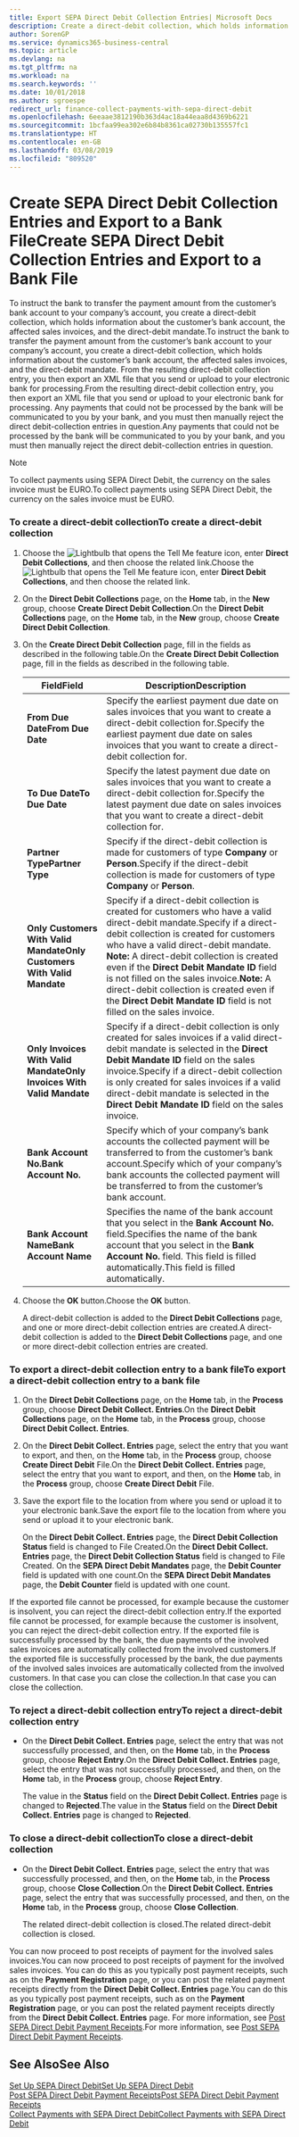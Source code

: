 ```yaml
---
title: Export SEPA Direct Debit Collection Entries| Microsoft Docs
description: Create a direct-debit collection, which holds information about the customer’s bank account, the affected sales invoices, and the direct-debit mandate.
author: SorenGP
ms.service: dynamics365-business-central
ms.topic: article
ms.devlang: na
ms.tgt_pltfrm: na
ms.workload: na
ms.search.keywords: ''
ms.date: 10/01/2018
ms.author: sgroespe
redirect_url: finance-collect-payments-with-sepa-direct-debit
ms.openlocfilehash: 6eeaae3812190b363d4ac18a44eaa8d4369b6221
ms.sourcegitcommit: 1bcfaa99ea302e6b84b8361ca02730b135557fc1
ms.translationtype: HT
ms.contentlocale: en-GB
ms.lasthandoff: 03/08/2019
ms.locfileid: "809520"
---
```

# <a name="create-sepa-direct-debit-collection-entries-and-export-to-a-bank-file"></a><span data-ttu-id="eb4a3-103">Create SEPA Direct Debit Collection Entries and Export to a Bank File</span><span class="sxs-lookup"><span data-stu-id="eb4a3-103">Create SEPA Direct Debit Collection Entries and Export to a Bank File</span></span>
<span data-ttu-id="eb4a3-104">To instruct the bank to transfer the payment amount from the customer’s bank account to your company’s account, you create a direct-debit collection, which holds information about the customer’s bank account, the affected sales invoices, and the direct-debit mandate.</span><span class="sxs-lookup"><span data-stu-id="eb4a3-104">To instruct the bank to transfer the payment amount from the customer’s bank account to your company’s account, you create a direct-debit collection, which holds information about the customer’s bank account, the affected sales invoices, and the direct-debit mandate.</span></span> <span data-ttu-id="eb4a3-105">From the resulting direct-debit collection entry, you then export an XML file that you send or upload to your electronic bank for processing.</span><span class="sxs-lookup"><span data-stu-id="eb4a3-105">From the resulting direct-debit collection entry, you then export an XML file that you send or upload to your electronic bank for processing.</span></span> <span data-ttu-id="eb4a3-106">Any payments that could not be processed by the bank will be communicated to you by your bank, and you must then manually reject the direct debit-collection entries in question.</span><span class="sxs-lookup"><span data-stu-id="eb4a3-106">Any payments that could not be processed by the bank will be communicated to you by your bank, and you must then manually reject the direct debit-collection entries in question.</span></span>  

> [!NOTE]  
>  <span data-ttu-id="eb4a3-107">To collect payments using SEPA Direct Debit, the currency on the sales invoice must be EURO.</span><span class="sxs-lookup"><span data-stu-id="eb4a3-107">To collect payments using SEPA Direct Debit, the currency on the sales invoice must be EURO.</span></span>  

### <a name="to-create-a-direct-debit-collection"></a><span data-ttu-id="eb4a3-108">To create a direct-debit collection</span><span class="sxs-lookup"><span data-stu-id="eb4a3-108">To create a direct-debit collection</span></span>  

1. <span data-ttu-id="eb4a3-109">Choose the ![Lightbulb that opens the Tell Me feature](media/ui-search/search_small.png "Tell me what you want to do") icon, enter **Direct Debit Collections**, and then choose the related link.</span><span class="sxs-lookup"><span data-stu-id="eb4a3-109">Choose the ![Lightbulb that opens the Tell Me feature](media/ui-search/search_small.png "Tell me what you want to do") icon, enter **Direct Debit Collections**, and then choose the related link.</span></span>  
2. <span data-ttu-id="eb4a3-110">On the **Direct Debit Collections** page, on the **Home** tab, in the **New** group, choose **Create Direct Debit Collection**.</span><span class="sxs-lookup"><span data-stu-id="eb4a3-110">On the **Direct Debit Collections** page, on the **Home** tab, in the **New** group, choose **Create Direct Debit Collection**.</span></span>  
3. <span data-ttu-id="eb4a3-111">On the **Create Direct Debit Collection** page, fill in the fields as described in the following table.</span><span class="sxs-lookup"><span data-stu-id="eb4a3-111">On the **Create Direct Debit Collection** page, fill in the fields as described in the following table.</span></span>  

    |<span data-ttu-id="eb4a3-112">Field</span><span class="sxs-lookup"><span data-stu-id="eb4a3-112">Field</span></span>|<span data-ttu-id="eb4a3-113">Description</span><span class="sxs-lookup"><span data-stu-id="eb4a3-113">Description</span></span>|  
    |---------------------------------|---------------------------------------|  
    |<span data-ttu-id="eb4a3-114">**From Due Date**</span><span class="sxs-lookup"><span data-stu-id="eb4a3-114">**From Due Date**</span></span>|<span data-ttu-id="eb4a3-115">Specify the earliest payment due date on sales invoices that you want to create a direct-debit collection for.</span><span class="sxs-lookup"><span data-stu-id="eb4a3-115">Specify the earliest payment due date on sales invoices that you want to create a direct-debit collection for.</span></span>|  
    |<span data-ttu-id="eb4a3-116">**To Due Date**</span><span class="sxs-lookup"><span data-stu-id="eb4a3-116">**To Due Date**</span></span>|<span data-ttu-id="eb4a3-117">Specify the latest payment due date on sales invoices that you want to create a direct-debit collection for.</span><span class="sxs-lookup"><span data-stu-id="eb4a3-117">Specify the latest payment due date on sales invoices that you want to create a direct-debit collection for.</span></span>|  
    |<span data-ttu-id="eb4a3-118">**Partner Type**</span><span class="sxs-lookup"><span data-stu-id="eb4a3-118">**Partner Type**</span></span>|<span data-ttu-id="eb4a3-119">Specify if the direct-debit collection is made for customers of type **Company** or **Person**.</span><span class="sxs-lookup"><span data-stu-id="eb4a3-119">Specify if the direct-debit collection is made for customers of type **Company** or **Person**.</span></span>|  
    |<span data-ttu-id="eb4a3-120">**Only Customers With Valid Mandate**</span><span class="sxs-lookup"><span data-stu-id="eb4a3-120">**Only Customers With Valid Mandate**</span></span>|<span data-ttu-id="eb4a3-121">Specify if a direct-debit collection is created for customers who have a valid direct-debit mandate.</span><span class="sxs-lookup"><span data-stu-id="eb4a3-121">Specify if a direct-debit collection is created for customers who have a valid direct-debit mandate.</span></span> <span data-ttu-id="eb4a3-122">**Note:**  A direct-debit collection is created even if the **Direct Debit Mandate ID** field is not filled on the sales invoice.</span><span class="sxs-lookup"><span data-stu-id="eb4a3-122">**Note:**  A direct-debit collection is created even if the **Direct Debit Mandate ID** field is not filled on the sales invoice.</span></span>|  
    |<span data-ttu-id="eb4a3-123">**Only Invoices With Valid Mandate**</span><span class="sxs-lookup"><span data-stu-id="eb4a3-123">**Only Invoices With Valid Mandate**</span></span>|<span data-ttu-id="eb4a3-124">Specify if a direct-debit collection is only created for sales invoices if a valid direct-debit mandate is selected in the **Direct Debit Mandate ID** field on the sales invoice.</span><span class="sxs-lookup"><span data-stu-id="eb4a3-124">Specify if a direct-debit collection is only created for sales invoices if a valid direct-debit mandate is selected in the **Direct Debit Mandate ID** field on the sales invoice.</span></span>|  
    |<span data-ttu-id="eb4a3-125">**Bank Account No.**</span><span class="sxs-lookup"><span data-stu-id="eb4a3-125">**Bank Account No.**</span></span>|<span data-ttu-id="eb4a3-126">Specify which of your company’s bank accounts the collected payment will be transferred to from the customer’s bank account.</span><span class="sxs-lookup"><span data-stu-id="eb4a3-126">Specify which of your company’s bank accounts the collected payment will be transferred to from the customer’s bank account.</span></span>|  
    |<span data-ttu-id="eb4a3-127">**Bank Account Name**</span><span class="sxs-lookup"><span data-stu-id="eb4a3-127">**Bank Account Name**</span></span>|<span data-ttu-id="eb4a3-128">Specifies the name of the bank account that you select in the **Bank Account No.** field.</span><span class="sxs-lookup"><span data-stu-id="eb4a3-128">Specifies the name of the bank account that you select in the **Bank Account No.** field.</span></span> <span data-ttu-id="eb4a3-129">This field is filled automatically.</span><span class="sxs-lookup"><span data-stu-id="eb4a3-129">This field is filled automatically.</span></span>|  

4. <span data-ttu-id="eb4a3-130">Choose the **OK** button.</span><span class="sxs-lookup"><span data-stu-id="eb4a3-130">Choose the **OK** button.</span></span>  

     <span data-ttu-id="eb4a3-131">A direct-debit collection is added to the **Direct Debit Collections** page, and one or more direct-debit collection entries are created.</span><span class="sxs-lookup"><span data-stu-id="eb4a3-131">A direct-debit collection is added to the **Direct Debit Collections** page, and one or more direct-debit collection entries are created.</span></span>  

### <a name="to-export-a-direct-debit-collection-entry-to-a-bank-file"></a><span data-ttu-id="eb4a3-132">To export a direct-debit collection entry to a bank file</span><span class="sxs-lookup"><span data-stu-id="eb4a3-132">To export a direct-debit collection entry to a bank file</span></span>  
1. <span data-ttu-id="eb4a3-133">On the **Direct Debit Collections** page, on the **Home** tab, in the **Process** group, choose **Direct Debit Collect. Entries**.</span><span class="sxs-lookup"><span data-stu-id="eb4a3-133">On the **Direct Debit Collections** page, on the **Home** tab, in the **Process** group, choose **Direct Debit Collect. Entries**.</span></span>  
2. <span data-ttu-id="eb4a3-134">On the **Direct Debit Collect. Entries** page, select the entry that you want to export, and then, on the **Home** tab, in the **Process** group, choose **Create Direct Debit** File.</span><span class="sxs-lookup"><span data-stu-id="eb4a3-134">On the **Direct Debit Collect. Entries** page, select the entry that you want to export, and then, on the **Home** tab, in the **Process** group, choose **Create Direct Debit** File.</span></span>  
3. <span data-ttu-id="eb4a3-135">Save the export file to the location from where you send or upload it to your electronic bank.</span><span class="sxs-lookup"><span data-stu-id="eb4a3-135">Save the export file to the location from where you send or upload it to your electronic bank.</span></span>  

     <span data-ttu-id="eb4a3-136">On the **Direct Debit Collect. Entries** page, the **Direct Debit Collection Status** field is changed to File Created.</span><span class="sxs-lookup"><span data-stu-id="eb4a3-136">On the **Direct Debit Collect. Entries** page, the **Direct Debit Collection Status** field is changed to File Created.</span></span> <span data-ttu-id="eb4a3-137">On the **SEPA Direct Debit Mandates** page, the **Debit Counter** field is updated with one count.</span><span class="sxs-lookup"><span data-stu-id="eb4a3-137">On the **SEPA Direct Debit Mandates** page, the **Debit Counter** field is updated with one count.</span></span>  

<span data-ttu-id="eb4a3-138">If the exported file cannot be processed, for example because the customer is insolvent, you can reject the direct-debit collection entry.</span><span class="sxs-lookup"><span data-stu-id="eb4a3-138">If the exported file cannot be processed, for example because the customer is insolvent, you can reject the direct-debit collection entry.</span></span> <span data-ttu-id="eb4a3-139">If the exported file is successfully processed by the bank, the due payments of the involved sales invoices are automatically collected from the involved customers.</span><span class="sxs-lookup"><span data-stu-id="eb4a3-139">If the exported file is successfully processed by the bank, the due payments of the involved sales invoices are automatically collected from the involved customers.</span></span> <span data-ttu-id="eb4a3-140">In that case you can close the collection.</span><span class="sxs-lookup"><span data-stu-id="eb4a3-140">In that case you can close the collection.</span></span>  

### <a name="to-reject-a-direct-debit-collection-entry"></a><span data-ttu-id="eb4a3-141">To reject a direct-debit collection entry</span><span class="sxs-lookup"><span data-stu-id="eb4a3-141">To reject a direct-debit collection entry</span></span>  

* <span data-ttu-id="eb4a3-142">On the **Direct Debit Collect. Entries** page, select the entry that was not successfully processed, and then, on the **Home** tab, in the **Process** group, choose **Reject Entry**.</span><span class="sxs-lookup"><span data-stu-id="eb4a3-142">On the **Direct Debit Collect. Entries** page, select the entry that was not successfully processed, and then, on the **Home** tab, in the **Process** group, choose **Reject Entry**.</span></span>  

     <span data-ttu-id="eb4a3-143">The value in the **Status** field on the **Direct Debit Collect. Entries** page is changed to **Rejected**.</span><span class="sxs-lookup"><span data-stu-id="eb4a3-143">The value in the **Status** field on the **Direct Debit Collect. Entries** page is changed to **Rejected**.</span></span>  

### <a name="to-close-a-direct-debit-collection"></a><span data-ttu-id="eb4a3-144">To close a direct-debit collection</span><span class="sxs-lookup"><span data-stu-id="eb4a3-144">To close a direct-debit collection</span></span>  
*  <span data-ttu-id="eb4a3-145">On the **Direct Debit Collect. Entries** page, select the entry that was successfully processed, and then, on the **Home** tab, in the **Process** group, choose **Close Collection**.</span><span class="sxs-lookup"><span data-stu-id="eb4a3-145">On the **Direct Debit Collect. Entries** page, select the entry that was successfully processed, and then, on the **Home** tab, in the **Process** group, choose **Close Collection**.</span></span>  

     <span data-ttu-id="eb4a3-146">The related direct-debit collection is closed.</span><span class="sxs-lookup"><span data-stu-id="eb4a3-146">The related direct-debit collection is closed.</span></span>  

<span data-ttu-id="eb4a3-147">You can now proceed to post receipts of payment for the involved sales invoices.</span><span class="sxs-lookup"><span data-stu-id="eb4a3-147">You can now proceed to post receipts of payment for the involved sales invoices.</span></span> <span data-ttu-id="eb4a3-148">You can do this as you typically post payment receipts, such as on the **Payment Registration** page, or you can post the related payment receipts directly from the **Direct Debit Collect. Entries** page.</span><span class="sxs-lookup"><span data-stu-id="eb4a3-148">You can do this as you typically post payment receipts, such as on the **Payment Registration** page, or you can post the related payment receipts directly from the **Direct Debit Collect. Entries** page.</span></span> <span data-ttu-id="eb4a3-149">For more information, see [Post SEPA Direct Debit Payment Receipts](finance-how-to-post-sepa-direct-debit-payment-receipts.md).</span><span class="sxs-lookup"><span data-stu-id="eb4a3-149">For more information, see [Post SEPA Direct Debit Payment Receipts](finance-how-to-post-sepa-direct-debit-payment-receipts.md).</span></span>  

## <a name="see-also"></a><span data-ttu-id="eb4a3-150">See Also</span><span class="sxs-lookup"><span data-stu-id="eb4a3-150">See Also</span></span>  
[<span data-ttu-id="eb4a3-151">Set Up SEPA Direct Debit</span><span class="sxs-lookup"><span data-stu-id="eb4a3-151">Set Up SEPA Direct Debit</span></span>](finance-how-to-set-up-sepa-direct-debit.md)  
[<span data-ttu-id="eb4a3-152">Post SEPA Direct Debit Payment Receipts</span><span class="sxs-lookup"><span data-stu-id="eb4a3-152">Post SEPA Direct Debit Payment Receipts</span></span>](finance-how-to-post-sepa-direct-debit-payment-receipts.md)  
[<span data-ttu-id="eb4a3-153">Collect Payments with SEPA Direct Debit</span><span class="sxs-lookup"><span data-stu-id="eb4a3-153">Collect Payments with SEPA Direct Debit</span></span>](finance-collect-payments-with-sepa-direct-debit.md)  
